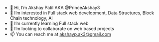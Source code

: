 - 👋 Hi, I’m Akshay Patil AKA @PrinceAkshay3
- 👀 I’m interested in Full stack web development, Data Structures, Block Chain technology, AI
- 🌱 I’m currently learning Full stack web
- 💞️ I’m looking to collaborate on web based projects
- 📫 You can reach me at akshayp.ak3@gmail.com

<!---
PrinceAkshay3/PrinceAkshay3 is a ✨ special ✨ repository because its `README.md` (this file) appears on your GitHub profile.
You can click the Preview link to take a look at your changes.
--->
